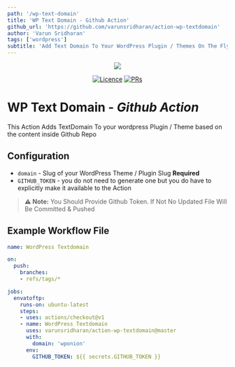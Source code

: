 ```yaml
---
path: '/wp-text-domain'
title: 'WP Text Domain - Github Action'
github_url: 'https://github.com/varunsridharan/action-wp-textdomain'
author: 'Varun Sridharan'
tags: ['wordpress']
subtitle: 'Add Text Domain To Your WordPress Plugin / Themes On The Fly'
---
```


<p align="center">
<img src="https://user-images.githubusercontent.com/1039236/51209809-253a8a80-1937-11e9-9dc1-0267bcb74390.png" />
</p>

<p align="center">
<a href="https://github.com/varunsridharan/action-wp-textdomain"><img src="https://img.shields.io/github/license/varunsridharan/action-wp-textdomain.svg" alt="Licence"></a>
<a href="https://github.com/varunsridharan/action-wp-textdomain"><img src="https://img.shields.io/badge/PRs-welcome-brightgreen.svg?style=flat-square" alt="PRs"></a>
</p>

# WP Text Domain - ***Github Action***
This Action Adds TextDomain To your wordpress Plugin / Theme based on the content inside Github Repo

## Configuration
* `domain` - Slug of your WordPress Theme / Plugin Slug  **Required**
* `GITHUB_TOKEN` - you do not need to generate one but you do have to explicitly make it available to the Action

> **⚠️ Note:** You Should Provide Github Token. If Not No Updated File Will Be Committed & Pushed

## Example Workflow File
```yaml
name: WordPress Textdomain

on:
  push:
    branches:
    - refs/tags/*

jobs:
  envatoftp:
    runs-on: ubuntu-latest
    steps:
    - uses: actions/checkout@v1
    - name: WordPress Textdomain
      uses: varunsridharan/action-wp-textdomain@master
      with:
        domain: 'wponion'
      env:
        GITHUB_TOKEN: ${{ secrets.GITHUB_TOKEN }}
```
